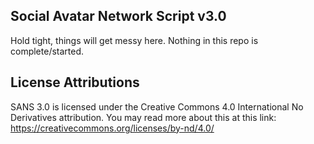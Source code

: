 ## Social Avatar Network Script v3.0

Hold tight, things will get messy here. Nothing in this repo is complete/started.

## License Attributions
SANS 3.0 is licensed under the Creative Commons 4.0 International No Derivatives attribution. You may read more about this at this link: https://creativecommons.org/licenses/by-nd/4.0/
